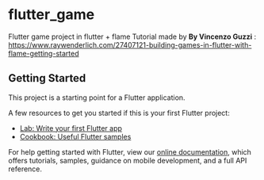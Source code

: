 # flutter_game

Flutter game project in flutter + flame
Tutorial made by **By Vincenzo Guzzi** : https://www.raywenderlich.com/27407121-building-games-in-flutter-with-flame-getting-started


## Getting Started

This project is a starting point for a Flutter application.

A few resources to get you started if this is your first Flutter project:

- [Lab: Write your first Flutter app](https://flutter.dev/docs/get-started/codelab)
- [Cookbook: Useful Flutter samples](https://flutter.dev/docs/cookbook)

For help getting started with Flutter, view our
[online documentation](https://flutter.dev/docs), which offers tutorials,
samples, guidance on mobile development, and a full API reference.
